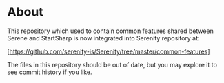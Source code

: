 # About

This repository which used to contain common features shared between Serene and StartSharp is now integrated into Serenity repository at:

[https://github.com/serenity-is/Serenity/tree/master/common-features]

The files in this repository should be out of date, but you may explore it to see commit history if you like.
